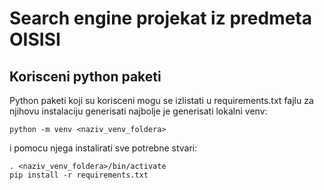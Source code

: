# Search engine projekat iz predmeta OISISI
## Korisceni python paketi
Python paketi koji su korisceni mogu se izlistati u requirements.txt fajlu
za njihovu instalaciju generisati najbolje je generisati lokalni venv:
```
python -m venv <naziv_venv_foldera>
```
i pomocu njega instalirati sve potrebne stvari:
```
. <naziv_venv_foldera>/bin/activate
pip install -r requirements.txt
```
